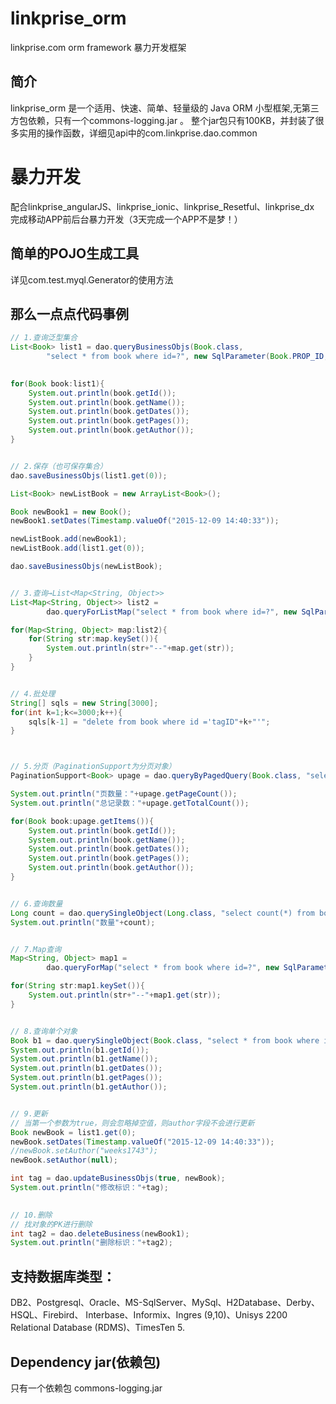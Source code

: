 # linkprise_orm
linkprise.com orm framework 暴力开发框架

## 简介

linkprise_orm 是一个适用、快速、简单、轻量级的 Java ORM 小型框架,无第三方包依赖，只有一个commons-logging.jar 。
整个jar包只有100KB，并封装了很多实用的操作函数，详细见api中的com.linkprise.dao.common

# 暴力开发
配合linkprise_angularJS、linkprise_ionic、linkprise_Resetful、linkprise_dx 完成移动APP前后台暴力开发（3天完成一个APP不是梦！）


## 简单的POJO生成工具

详见com.test.myql.Generator的使用方法

## 那么一点点代码事例

```java
// 1.查询泛型集合
List<Book> list1 = dao.queryBusinessObjs(Book.class,
		"select * from book where id=?", new SqlParameter(Book.PROP_ID, 1));

		
for(Book book:list1){
	System.out.println(book.getId());
	System.out.println(book.getName());
	System.out.println(book.getDates());
	System.out.println(book.getPages());
	System.out.println(book.getAuthor());
}


// 2.保存（也可保存集合）
dao.saveBusinessObjs(list1.get(0));

List<Book> newListBook = new ArrayList<Book>();

Book newBook1 = new Book(); 
newBook1.setDates(Timestamp.valueOf("2015-12-09 14:40:33"));

newListBook.add(newBook1);
newListBook.add(list1.get(0));		

dao.saveBusinessObjs(newListBook);


// 3.查询→List<Map<String, Object>>
List<Map<String, Object>> list2 =
		dao.queryForListMap("select * from book where id=?", new SqlParameter(Book.PROP_ID, 1));

for(Map<String, Object> map:list2){
	for(String str:map.keySet()){
		System.out.println(str+"--"+map.get(str));				
	}
}


// 4.批处理
String[] sqls = new String[3000];
for(int k=1;k<=3000;k++){
	sqls[k-1] = "delete from book where id ='tagID"+k+"'";
}



// 5.分页（PaginationSupport为分页对象）
PaginationSupport<Book> upage = dao.queryByPagedQuery(Book.class, "select * from book", 0, 3);

System.out.println("页数量："+upage.getPageCount());
System.out.println("总记录数："+upage.getTotalCount());

for(Book book:upage.getItems()){
	System.out.println(book.getId());
	System.out.println(book.getName());
	System.out.println(book.getDates());
	System.out.println(book.getPages());
	System.out.println(book.getAuthor());
}


// 6.查询数量
Long count = dao.querySingleObject(Long.class, "select count(*) from book");
System.out.println("数量"+count);


// 7.Map查询
Map<String, Object> map1 =
		dao.queryForMap("select * from book where id=?", new SqlParameter(Book.PROP_ID, 1));

for(String str:map1.keySet()){
	System.out.println(str+"--"+map1.get(str));				
}


// 8.查询单个对象
Book b1 = dao.querySingleObject(Book.class, "select * from book where id=?", new SqlParameter(Book.PROP_ID, 1));		
System.out.println(b1.getId());
System.out.println(b1.getName());
System.out.println(b1.getDates());
System.out.println(b1.getPages());
System.out.println(b1.getAuthor());


// 9.更新
// 当第一个参数为true，则会忽略掉空值，则author字段不会进行更新
Book newBook = list1.get(0);
newBook.setDates(Timestamp.valueOf("2015-12-09 14:40:33"));
//newBook.setAuthor("weeks1743");
newBook.setAuthor(null);

int tag = dao.updateBusinessObjs(true, newBook);
System.out.println("修改标识："+tag);		

	
// 10.删除
// 找对象的PK进行删除
int tag2 = dao.deleteBusiness(newBook1);
System.out.println("删除标识："+tag2);
```

## 支持数据库类型：
DB2、Postgresql、Oracle、MS-SqlServer、MySql、H2Database、Derby、HSQL、Firebird、
Interbase、Informix、Ingres (9,10)、Unisys 2200 Relational Database (RDMS)、TimesTen 5.


## Dependency jar(依赖包)
只有一个依赖包 commons-logging.jar 